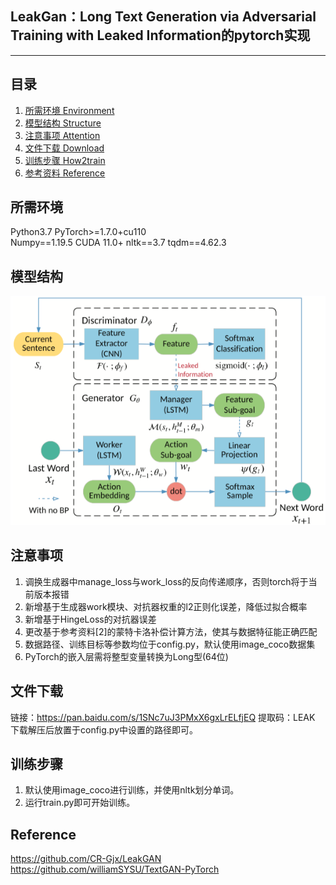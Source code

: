 ﻿## LeakGan：Long Text Generation via Adversarial Training with Leaked Information的pytorch实现
---
## 目录
1. [所需环境 Environment](#所需环境)
2. [模型结构 Structure](#模型结构)
3. [注意事项 Attention](#注意事项)
4. [文件下载 Download](#文件下载)
5. [训练步骤 How2train](#训练步骤)
6. [参考资料 Reference](#Reference)

## 所需环境
Python3.7
PyTorch>=1.7.0+cu110  
Numpy==1.19.5
CUDA 11.0+
nltk==3.7
tqdm==4.62.3

## 模型结构
![image](https://github.com/JJASMINE22/LeakGan/blob/main/structure/model_leakgan.png)

## 注意事项
1. 调换生成器中manage_loss与work_loss的反向传递顺序，否则torch将于当前版本报错
2. 新增基于生成器work模块、对抗器权重的l2正则化误差，降低过拟合概率
3. 新增基于HingeLoss的对抗器误差
4. 更改基于参考资料[2]的蒙特卡洛补偿计算方法，使其与数据特征能正确匹配
5. 数据路径、训练目标等参数均位于config.py，默认使用image_coco数据集
6. PyTorch的嵌入层需将整型变量转换为Long型(64位) 

## 文件下载    
链接：https://pan.baidu.com/s/1SNc7uJ3PMxX6gxLrELfjEQ 
提取码：LEAK 
下载解压后放置于config.py中设置的路径即可。  

## 训练步骤
1. 默认使用image_coco进行训练，并使用nltk划分单词。  
2. 运行train.py即可开始训练。

## Reference
https://github.com/CR-Gjx/LeakGAN
https://github.com/williamSYSU/TextGAN-PyTorch
